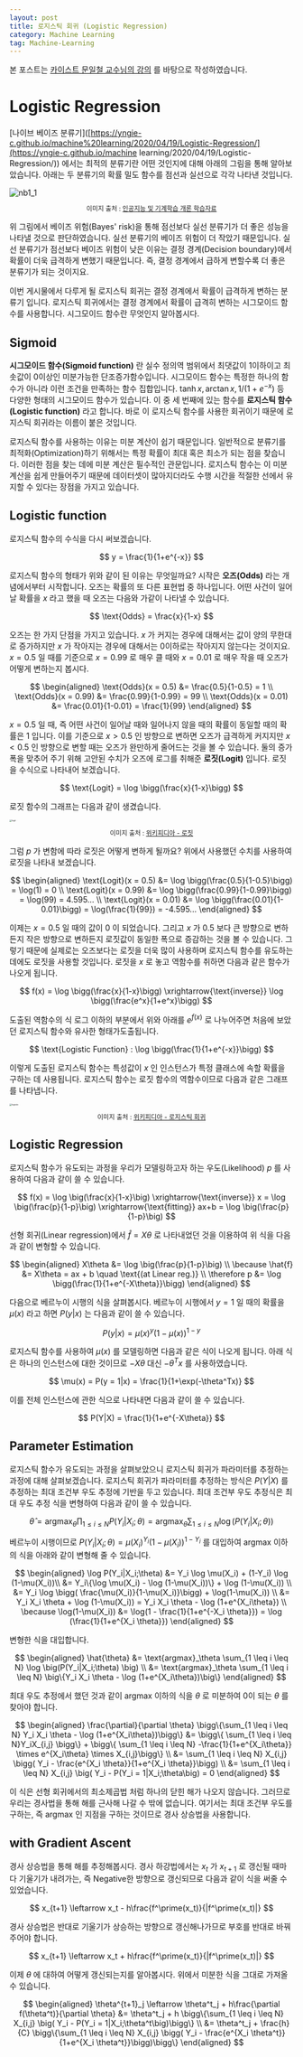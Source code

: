 ```yaml
---
layout: post
title: 로지스틱 회귀 (Logistic Regression)
category: Machine Learning
tag: Machine-Learning
---
```


 본 포스트는 [카이스트 문일철 교수님의 강의](https://www.edwith.org/machinelearning1_17/joinLectures/9738) 를 바탕으로 작성하였습니다.



# Logistic Regression

[나이브 베이즈 분류기]([https://yngie-c.github.io/machine%20learning/2020/04/19/Logistic-Regression/](https://yngie-c.github.io/machine learning/2020/04/19/Logistic-Regression/)) 에서는 최적의 분류기란 어떤 것인지에 대해 아래의 그림을 통해 알아보았습니다. 아래는 두 분류기의 확률 밀도 함수를 점선과 실선으로 각각 나타낸 것입니다.

<img src="https://user-images.githubusercontent.com/45377884/90317862-3e6a4980-df67-11ea-9a44-6376a8d176e9.png" alt="nb1_1"  />

<p align="center" style="font-size:80%">이미지 출처 : <a href="https://www.edwith.org/machinelearning1_17/lecture/10581/">인공지능 및 기계학습 개론 학습자료</a></p>

위 그림에서 베이즈 위험(Bayes' risk)을 통해 점선보다 실선 분류기가 더 좋은 성능을 나타낼 것으로 판단하였습니다. 실선 분류기의 베이즈 위험이 더 작았기 때문입니다. 실선 분류기가 점선보다 베이즈 위험이 낮은 이유는 결정 경계(Decision boundary)에서 확률이 더욱 급격하게 변했기 때문입니다. 즉, 결정 경계에서 급하게 변할수록 더 좋은 분류기가 되는 것이지요.

이번 게시물에서 다루게 될 로지스틱 회귀는 결정 경계에서 확률이 급격하게 변하는 분류기 입니다. 로지스틱 회귀에서는 결정 경계에서 확률이 급격히 변하는 시그모이드 함수를 사용합니다. 시그모이드 함수란 무엇인지 알아봅시다.



## Sigmoid

**시그모이드 함수(Sigmoid function)** 란 실수 정의역 범위에서 최댓값이 1이하이고 최솟값이 0이상인 미분가능한 단조증가함수입니다. 시그모이드 함수는 특정한 하나의 함수가 아니라 이런 조건을 만족하는 함수 집합입니다.  $\tanh{x} , \arctan{x} , 1/(1+e^{-x})$  등 다양한 형태의 시그모이드 함수가 있습니다. 이 중 세 번째에 있는 함수를 **로지스틱 함수(Logistic function)** 라고 합니다. 바로 이 로지스틱 함수를 사용한 회귀이기 때문에 로지스틱 회귀라는 이름이 붙은 것입니다.

로지스틱 함수를 사용하는 이유는 미분 계산이 쉽기 때문입니다. 일반적으로 분류기를 최적화(Optimization)하기 위해서는 특정 확률이 최대 혹은 최소가 되는 점을 찾습니다. 이러한 점을 찾는 데에 미분 계산은 필수적인 관문입니다. 로지스틱 함수는 이 미분 계산을 쉽게 만들어주기 때문에 데이터셋이 많아지더라도 수행 시간을 적절한 선에서 유지할 수 있다는 장점을 가지고 있습니다. 



## Logistic function

로지스틱 함수의 수식을 다시 써보겠습니다.


$$
y = \frac{1}{1+e^{-x}}
$$

로지스틱 함수의 형태가 위와 같이 된 이유는 무엇일까요? 시작은 **오즈(Odds)** 라는 개념에서부터 시작합니다. 오즈는 확률의 또 다른 표현법 중 하나입니다. 어떤 사건이 일어날 확률을 $x$ 라고 했을 때 오즈는 다음와 가같이 나타낼 수 있습니다.


$$
\text{Odds} = \frac{x}{1-x}
$$


오즈는 한 가지 단점을 가지고 있습니다. $x$ 가 커지는 경우에 대해서는 값이 양의 무한대로 증가하지만 $x$ 가 작아지는 경우에 대해서는 0이하로는 작아지지 않는다는 것이지요. $x = 0.5$ 일 때를 기준으로 $x = 0.99$ 로 매우 클 때와 $x = 0.01$ 로 매우 작을 때 오즈가 어떻게 변하는지 봅시다.


$$
\begin{aligned}
\text{Odds}(x = 0.5) &= \frac{0.5}{1-0.5} = 1 \\
\text{Odds}(x = 0.99) &= \frac{0.99}{1-0.99} = 99 \\
\text{Odds}(x = 0.01) &= \frac{0.01}{1-0.01} = \frac{1}{99}
\end{aligned}
$$


$x = 0.5$ 일 때, 즉 어떤 사건이 일어날 때와 일어나지 않을 때의 확률이 동일할 때의 확률은 $1$ 입니다. 이를 기준으로 $x > 0.5$ 인 방향으로 변하면 오즈가 급격하게 커지지만  $x < 0.5$ 인 방향으로 변할 때는 오즈가 완만하게 줄어드는 것을 볼 수 있습니다. 둘의 증가폭을 맞추어 주기 위해 고안된 수치가 오즈에 로그를 취해준 **로짓(Logit)** 입니다. 로짓을 수식으로 나타내어 보겠습니다.


$$
\text{Logit} = \log \bigg(\frac{x}{1-x}\bigg)
$$


로짓 함수의 그래프는 다음과 같이 생겼습니다.

<img src="https://upload.wikimedia.org/wikipedia/commons/thumb/c/c8/Logit.svg/1920px-Logit.svg.png" alt="logit" style="zoom: 25%;" />

<p align="center" style="font-size:80%">이미지 출처 : <a href="https://en.wikipedia.org/wiki/Logit">위키피디아 - 로짓</a></p>

그럼 $p$ 가 변함에 따라 로짓은 어떻게 변하게 될까요? 위에서 사용했던 수치를 사용하여 로짓을 나타내 보겠습니다.


$$
\begin{aligned}
\text{Logit}(x = 0.5) &= \log \bigg(\frac{0.5}{1-0.5}\bigg) = \log(1) = 0 \\
\text{Logit}(x = 0.99) &= \log \bigg(\frac{0.99}{1-0.99}\bigg) = \log(99) = 4.595... \\
\text{Logit}(x = 0.01) &= \log \bigg(\frac{0.01}{1-0.01}\bigg) = \log(\frac{1}{99}) = -4.595...
\end{aligned}
$$


이제는 $x=0.5$ 일 때의 값이 $0$ 이 되었습니다. 그리고 $x$ 가 $0.5$ 보다 큰 방향으로 변하든지 작은 방향으로 변하든지 로짓값이 동일한 폭으로 증감하는 것을 볼 수 있습니다. 그렇기 때문에 실제로는 오즈보다는 로짓을 더욱 많이 사용하며 로지스틱 함수를 유도하는 데에도 로짓을 사용할 것입니다. 로짓을 $x$ 로 놓고 역함수를 취하면 다음과 같은 함수가 나오게 됩니다.


$$
f(x) = \log \bigg(\frac{x}{1-x}\bigg) \xrightarrow{\text{inverse}} \log \bigg(\frac{e^x}{1+e^x}\bigg)
$$


도출된 역함수의 식 로그 이하의 부분에서 위와 아래를 $e^{f(x)}$ 로 나누어주면 처음에 보았던 로지스틱 함수와 유사한 형태가도출됩니다.


$$
\text{Logistic Function} : \log \bigg(\frac{1}{1+e^{-x}}\bigg)
$$


이렇게 도출된 로지스틱 함수는 특성값이 $x$ 인 인스턴스가 특정 클래스에 속할 확률을 구하는 데 사용됩니다. 로지스틱 함수는 로짓 함수의 역함수이므로 다음과 같은 그래프를 나타냅니다.

<img src="https://upload.wikimedia.org/wikipedia/commons/thumb/8/88/Logistic-curve.svg/1920px-Logistic-curve.svg.png" alt="logistic" style="zoom: 25%;" />

<p align="center" style="font-size:80%">이미지 출처 : <a href="https://ko.wikipedia.org/wiki/%EB%A1%9C%EC%A7%80%EC%8A%A4%ED%8B%B1_%ED%9A%8C%EA%B7%80">위키피디아 - 로지스틱 회귀</a></p>

## Logistic Regression

로지스틱 함수가 유도되는 과정을 우리가 모델링하고자 하는 우도(Likelihood) $p$ 를 사용하여 다음과 같이 쓸 수 있습니다. 


$$
f(x) = \log \big(\frac{x}{1-x}\big) \xrightarrow{\text{inverse}} x = \log \big(\frac{p}{1-p}\big) \xrightarrow{\text{fitting}} ax+b = \log \big(\frac{p}{1-p}\big)
$$


선형 회귀(Linear regression)에서 $\hat{f} = X\theta$ 로 나타내었던 것을 이용하여 위 식을 다음과 같이 변형할 수 있습니다.


$$
\begin{aligned}
X\theta &= \log \big(\frac{p}{1-p}\big) \\
\because \hat{f} &= X\theta = ax + b \quad \text{(at Linear reg.)} \\
\therefore p &= \log \bigg(\frac{1}{1+e^{-X\theta}}\bigg) 
\end{aligned}
$$


다음으로 베르누이 시행의 식을 살펴봅시다. 베르누이 시행에서 $y = 1$ 일 때의 확률을 $\mu(x)$ 라고 하면 $P(y \vert x)$ 는 다음과 같이 쓸 수 있습니다.


$$
P(y|x) = \mu(x)^y (1-\mu(x))^{1-y}
$$


로지스틱 함수를 사용하여 $\mu(x)$ 를 모델링하면 다음과 같은 식이 나오게 됩니다. 아래 식은 하나의 인스턴스에 대한 것이므로 $-X\theta$ 대신 $-\theta^Tx$ 를 사용하였습니다.


$$
\mu(x) = P(y = 1|x) = \frac{1}{1+\exp(-\theta^Tx)}
$$


이를 전체 인스턴스에 관한 식으로 나타내면 다음과 같이 쓸 수 있습니다.


$$
P(Y|X) = \frac{1}{1+e^{-X\theta}}
$$


## Parameter Estimation

로지스틱 함수가 유도되는 과정을 살펴보았으니 로지스틱 회귀가 파라미터를 추정하는 과정에 대해 살펴보겠습니다. 로지스틱 회귀가 파라미터를 추정하는 방식은 $P(Y \vert X)$ 를 추정하는 최대 조건부 우도 추정에 기반을 두고 있습니다. 최대 조건부 우도 추정식은 최대 우도 추정 식을 변형하여 다음과 같이 쓸 수 있습니다.


$$
\hat{\theta} = \text{argmax}_\theta \prod_{1 \leq i \leq N} P(Y_i|X_i;\theta) = \text{argmax}_\theta \sum_{1 \leq i \leq N} \log \big(P(Y_i|X_i;\theta) \big)
$$


베르누이 시행이므로 $P(Y_i|X_i;\theta) = \mu(X_i)^{Y_i}(1 - \mu(X_i))^{1-Y_i}$ 를 대입하여 $\text{argmax}$ 이하의 식을 아래와 같이 변형해 줄 수 있습니다.


$$
\begin{aligned}
\log P(Y_i|X_i;\theta) &= Y_i \log \mu(X_i) + (1-Y_i) \log (1-\mu(X_i))\\
&= Y_i\{\log \mu(X_i) - \log (1-\mu(X_i))\} + \log (1-\mu(X_i)) \\
&= Y_i \log \bigg( \frac{\mu(X_i)}{1-\mu(X_i)}\bigg) + \log(1-\mu(X_i)) \\
&= Y_i X_i \theta + \log (1-\mu(X_i)) = Y_i X_i \theta - \log (1+e^{X_i\theta}) \\
\because \log(1-\mu(X_i)) &= \log(1 - \frac{1}{1+e^{-X_i \theta}}) = \log (\frac{1}{1+e^{X_i \theta}})
\end{aligned}
$$


변형한 식을 대입합니다.


$$
\begin{aligned}
\hat{\theta} &= \text{argmax}_\theta \sum_{1 \leq i \leq N} \log \big(P(Y_i|X_i;\theta) \big) \\
&= \text{argmax}_\theta \sum_{1 \leq i \leq N} \big\{Y_i X_i \theta - \log (1+e^{X_i\theta})\big\}
\end{aligned}
$$




최대 우도 추정에서 했던 것과 같이 $\text{argmax}$ 이하의 식을 $\theta$ 로 미분하여 0이 되는 $\theta$ 를 찾아야 합니다.


$$
\begin{aligned}
\frac{\partial}{\partial \theta} \bigg\{\sum_{1 \leq i \leq N} Y_i X_i \theta - \log (1+e^{X_i\theta})\bigg\}
&= \bigg\{ \sum_{1 \leq i \leq N}Y_iX_{i,j} \bigg\} + \bigg\{ \sum_{1 \leq i \leq N} -\frac{1}{1+e^{X_i\theta}} \times e^{X_i\theta} \times X_{i,j}\bigg\} \\
&= \sum_{1 \leq i \leq N} X_{i,j} \bigg( Y_i -  \frac{e^{X_i \theta}}{1+e^{X_i \theta}}\bigg) \\
&= \sum_{1 \leq i \leq N} X_{i,j} \big( Y_i -  P(Y_i = 1|X_i;\theta\big) = 0
\end{aligned}
$$


이 식은 선형 회귀에서의 최소제곱법 처럼 하나의 닫힌 해가 나오지 않습니다. 그러므로 우리는 경사법을 통해 해를 근사해 나갈 수 밖에 없습니다. 여기서는 최대 조건부 우도를 구하는, 즉 $\text{argmax}$ 인 지점을 구하는 것이므로 경사 상승법을 사용합니다.



## with Gradient Ascent

경사 상승법을 통해 해를 추정해봅시다. 경사 하강법에서는 $x_t$ 가 $x_{t+1}$ 로 갱신될 때마다 기울기가 내려가는, 즉 Negative한 방향으로 갱신되므로 다음과 같이 식을 써줄 수 있었습니다.


$$
x_{t+1} \leftarrow x_t - h\frac{f^\prime(x_t)}{|f^\prime(x_t)|}
$$


경사 상승법은 반대로 기울기가 상승하는 방향으로 갱신해나가므로 부호를 반대로 바꿔주어야 합니다.


$$
x_{t+1} \leftarrow x_t + h\frac{f^\prime(x_t)}{|f^\prime(x_t)|}
$$


이제 $\theta$ 에 대하여 어떻게 갱신되는지를 알아봅시다. 위에서 미분한 식을 그대로 가져올 수 있습니다.


$$
\begin{aligned}
\theta^{t+1}_j \leftarrow \theta^t_j + h\frac{\partial f(\theta^t)}{\partial \theta} &= \theta^t_j + h \bigg\{\sum_{1 \leq i \leq N} X_{i,j} \big( Y_i -  P(Y_i = 1|X_i;\theta^t\big)\bigg\} \\
&= \theta^t_j + \frac{h}{C} \bigg\{\sum_{1 \leq i \leq N} X_{i,j} \bigg( Y_i -  \frac{e^{X_i \theta^t}}{1+e^{X_i \theta^t}}\bigg)\bigg\}
\end{aligned}
$$
